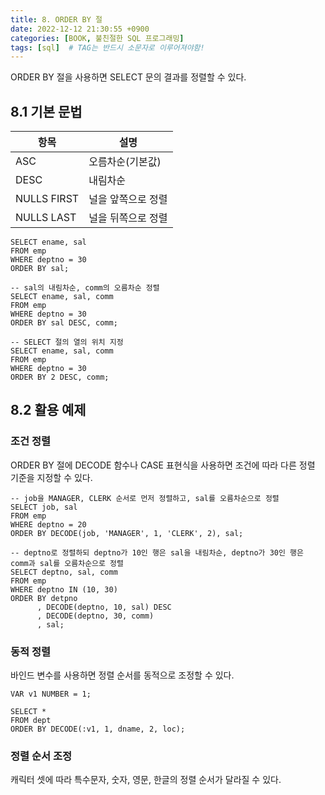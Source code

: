 ```yaml
---
title: 8. ORDER BY 절
date: 2022-12-12 21:30:55 +0900
categories: [BOOK, 불친절한 SQL 프로그래밍]
tags: [sql]  # TAG는 반드시 소문자로 이루어져야함!
---
```


ORDER BY 절을 사용하면 SELECT 문의 결과를 정렬할 수 있다.

## 8.1 기본 문법

|항목| 설명         |
|----|------------|
|ASC| 오름차순(기본값)  |
|DESC| 내림차순       |
|NULLS FIRST| 널을 앞쪽으로 정렬 |
|NULLS LAST| 널을 뒤쪽으로 정렬 |

```
SELECT ename, sal
FROM emp
WHERE deptno = 30
ORDER BY sal;

-- sal의 내림차순, comm의 오름차순 정렬
SELECT ename, sal, comm
FROM emp
WHERE deptno = 30
ORDER BY sal DESC, comm;

-- SELECT 절의 열의 위치 지정
SELECT ename, sal, comm
FROM emp
WHERE deptno = 30
ORDER BY 2 DESC, comm;
```

## 8.2 활용 예제
### 조건 정렬
ORDER BY 절에 DECODE 함수나 CASE 표현식을 사용하면 조건에 따라 다른 정렬 기준을 지정할 수 있다.

```
-- job을 MANAGER, CLERK 순서로 먼저 정렬하고, sal를 오름차순으로 정렬
SELECT job, sal
FROM emp
WHERE deptno = 20
ORDER BY DECODE(job, 'MANAGER', 1, 'CLERK', 2), sal;

-- deptno로 정렬하되 deptno가 10인 행은 sal을 내림차순, deptno가 30인 행은 comm과 sal를 오름차순으로 정렬
SELECT deptno, sal, comm
FROM emp
WHERE deptno IN (10, 30)
ORDER BY detpno
      , DECODE(deptno, 10, sal) DESC
      , DECODE(deptno, 30, comm)
      , sal;

```

### 동적 정렬
바인드 변수를 사용하면 정렬 순서를 동적으로 조정할 수 있다.

```
VAR v1 NUMBER = 1;

SELECT *
FROM dept
ORDER BY DECODE(:v1, 1, dname, 2, loc);
```

### 정렬 순서 조정
캐릭터 셋에 따라 특수문자, 숫자, 영문, 한글의 정렬 순서가 달라질 수 있다.
